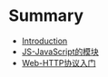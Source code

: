 # Summary

* [Introduction](README.md)
* [JS-JavaScript的模块](js-javascript-module.md)
* [Web-HTTP协议入门](web-http-first-steps.md)


